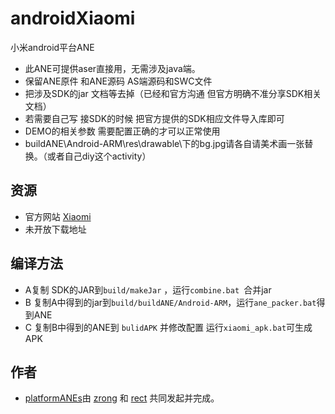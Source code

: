 ﻿androidXiaomi
=============

小米android平台ANE
* 此ANE可提供aser直接用，无需涉及java端。
* 保留ANE原件 和ANE源码   AS端源码和SWC文件
* 把涉及SDK的jar 文档等去掉（已经和官方沟通 但官方明确不准分享SDK相关文档）
* 若需要自己写  接SDK的时候 把官方提供的SDK相应文件导入库即可
* DEMO的相关参数 需要配置正确的才可以正常使用
* buildANE\Android-ARM\res\drawable\下的bg.jpg请各自请美术画一张替换。（或者自己diy这个activity）

## 资源

* 官方网站 [Xiaomi](http://app.xiaomi.com/)
* 未开放下载地址

## 编译方法
*  A复制 SDK的JAR到`build/makeJar` ，运行`combine.bat `合并jar
*  B 复制A中得到的jar到`build/buildANE/Android-ARM`，运行`ane_packer.bat`得到ANE
*  C 复制B中得到的ANE到 `bulidAPK` 并修改配置 运行`xiaomi_apk.bat`可生成APK


## 作者

* [platformANEs](https://github.com/platformanes)由 [zrong](http://zengrong.net) 和 [rect](http://www.shadowkong.com/) 共同发起并完成。
